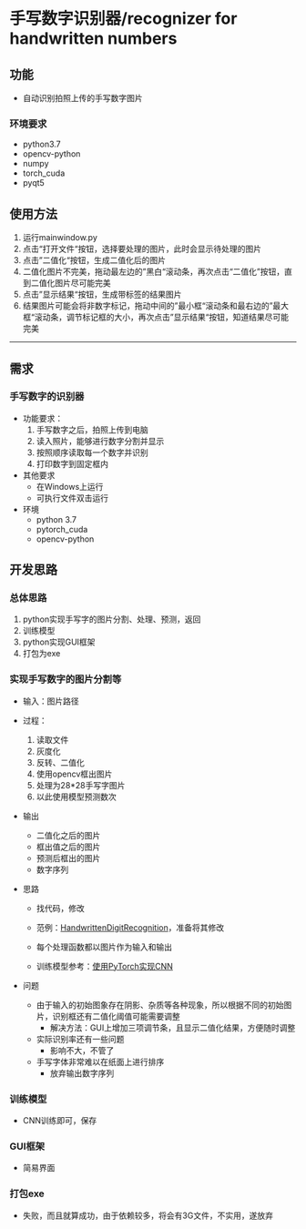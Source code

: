 # 手写数字识别器/recognizer for handwritten numbers

## 功能

- 自动识别拍照上传的手写数字图片

### 环境要求

- python3.7
- opencv-python
- numpy
- torch_cuda
- pyqt5

## 使用方法

1. 运行mainwindow.py
2. 点击“打开文件“按钮，选择要处理的图片，此时会显示待处理的图片
3. 点击”二值化“按钮，生成二值化后的图片
4. 二值化图片不完美，拖动最左边的”黑白“滚动条，再次点击“二值化”按钮，直到二值化图片尽可能完美
5. 点击”显示结果“按钮，生成带标签的结果图片
6. 结果图片可能会将非数字标记，拖动中间的”最小框“滚动条和最右边的”最大框“滚动条，调节标记框的大小，再次点击”显示结果“按钮，知道结果尽可能完美

---

## 需求

### 手写数字的识别器

- 功能要求：
  1. 手写数字之后，拍照上传到电脑
  2. 读入照片，能够进行数字分割并显示
  3. 按照顺序读取每一个数字并识别
  4. 打印数字到固定框内
- 其他要求
  - 在Windows上运行
  - 可执行文件双击运行
- 环境
  - python 3.7
  - pytorch_cuda
  - opencv-python

## 开发思路

### 总体思路

1. python实现手写字的图片分割、处理、预测，返回
2. 训练模型
4. python实现GUI框架
5. 打包为exe

### 实现手写数字的图片分割等

- 输入：图片路径
- 过程：
  1. 读取文件
  2. 灰度化
  3. 反转、二值化
  4. 使用opencv框出图片
  5. 处理为28*28手写字图片
  6. 以此使用模型预测数次
- 输出
  - 二值化之后的图片
  - 框出值之后的图片
  - 预测后框出的图片
  - 数字序列
  
- 思路
  - 找代码，修改
  - 范例：[HandwrittenDigitRecognition](https://github.com/Wangzg123/HandwrittenDigitRecognition)，准备将其修改
  
  - 每个处理函数都以图片作为输入和输出
  - 训练模型参考：[使用PyTorch实现CNN](https://blog.csdn.net/qq_34714751/article/details/85610966)

- 问题
  - 由于输入的初始图象存在阴影、杂质等各种现象，所以根据不同的初始图片，识别框还有二值化阈值可能需要调整
    - 解决方法：GUI上增加三项调节条，且显示二值化结果，方便随时调整
  - 实际识别率还有一些问题
    - 影响不大，不管了
  - 手写字体非常难以在纸面上进行排序
    - 放弃输出数字序列

### 训练模型

- CNN训练即可，保存

### GUI框架

- 简易界面

### 打包exe

- 失败，而且就算成功，由于依赖较多，将会有3G文件，不实用，遂放弃

